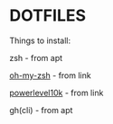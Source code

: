 # DOTFILES

Things to install:

zsh - from apt

[oh-my-zsh](https://ohmyz.sh/) - from link

[powerlevel10k](https://github.com/romkatv/powerlevel10k) - from link

gh(cli) - from apt
